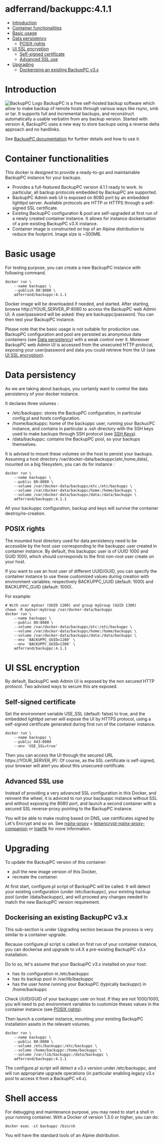 # adferrand/backuppc:4.1.1

* [Introduction](#introduction)
* [Container functionalities](#container-functionalities)
* [Basic usage](#basic-usage)
* [Data persistency](#data-persistency)
	* [POSIX rights](#posix-rights)
* [UI SSL encryption](#ui-ssl-encryption)
	* [Self-signed certificate](#self-signed-certificate)
	* [Advanced SSL use](#advanced-ssl-use)
* [Upgrading](#upgrading)
	* [Dockerising an existing BackupPC v3.x](#dockerising-an-existing-backuppc-v3x)

# Introduction

![BackupPC Logo](http://backuppc.sourceforge.net/images/icons/BackupPC/mid/logo.gif)
BackupPC is a free self-hosted backup software which allow to make backup of remote hosts through various ways like rsync, smb or tar. It supports full and incremental backups, and reconstruct automatically a usable verbatim from any backup version. Started with version 4, BackupPC uses a new way to store backups using a reverse delta approach and no hardlinks.

See [BackupPC documentation](http://backuppc.sourceforge.net/BackupPC-4.1.1.html) for further details and how to use it.

# Container functionalities

This docker is designed to provide a ready-to-go and maintainable BackupPC instance for your backups.

* Provides a full-featured BackupPC version 4.1.1 ready to work. In particular, all backup protocols embedded by BackupPC are supported.
* BackupPC Admin web UI is exposed on 8080 port by an embedded lighttpd server. Available protocols are HTTP or HTTPS through a self-signed SSL certificate.
* Existing BackupPC configuration & pool are self-upgraded at first run of a newly created container instance. It allows for instance dockerisation of a pre-existing BackupPC v3.X instance.
* Container image is constructed on top of an Alpine distribution to reduce the footprint. Image size is ~300MB.

# Basic usage

For testing purpose, you can create a new BackupPC instance with following command.

    docker run \
	    --name backuppc \
	    --publish 80:8080 \
	    adferrand/backuppc:4.1.1

Docker image will be downloaded if needed, and started. After starting, browse http://YOUR_SERVER_IP:8080 to access the BackupPC web Admin UI. A user/password will be asked: they are backuppc/password. You can then test your BackupPC instance.

Please note that the basic usage is not suitable for production use. BackupPC configuration and pool are persisted as anonymous data containers (see [Data persistency](#data-persistency)) with a weak control over it. Moreover BackupPC web Admin UI is accessed from the unsecured HTTP protocol, exposing your user/password and data you could retrieve from the UI (see [UI SSL encryption](#ui-ssl-encryption)).

# Data persistency

As we are taking about backups, you certainly want to control the data persistency of your docker instance.

It declares three volumes :

* /etc/backuppc: stores the BackupPC configuration, in particular config.pl and hosts configuration.
* /home/backuppc: home of the backuppc user, running your BackucPC instance, and contains in particular a .ssh directory with the SSH keys used to make backups through SSH protocol (see [SSH Keys](#ssh-keys)).
* /data/backuppc: contains the BackupPC pool, so your backups themselves.

It is advised to mount these volumes on the host to persist your backups. Assuming a host directory /var/docker-data/backuppc{etc,home,data}, mounted on a big filesystem, you can do for instance :

    docker run \
	    --name backuppc \
	    --public 80:8080 \
	    --volume /var/docker-data/backuppc/etc:/etc/backuppc \
	    --volume /var/docker-data/backuppc/home:/home/backuppc \
	    --volume /var/docker-data/backuppc/data:/data/backuppc \
	    adferrand/backuppc:4.1.1

All  your backuppc configuration, backup and keys will survive the container destroy/re-creation.

## POSIX rights

The mounted host directory used for data persistency need to be accessible by the host user corresponding to the backuppc user created in container instance. By default, this backuppc user is of UUID 1000 and GUID 1000, which should corresponds to the first non-root user create on your host.

If you want to use an host user of different UUID/GUID, you can specify the container instance to use these customized values during creation with environment variables: respectively BACKUPPC_UUID (default: 1000) and BACKUPPC_GUID (default: 1000).

For example:

    # With user myUser (UUID 1200) and group myGroup (GUID 1300)
    chown -R myUser:myGroup /var/docker-data/backuppc
    docker run \
	    --name backuppc \
	    --public 80:8080 \
	    --volume /var/docker-data/backuppc/etc:/etc/backuppc \
	    --volume /var/docker-data/backuppc/home:/home/backuppc \
	    --volume /var/docker-data/backuppc/data:/data/backuppc \
	    --env 'BACKUPPC_UUID=1200' \
	    --env 'BACKUPPC_GUID=1300' \
	    adferrand/backuppc:4.1.1   

# UI SSL encryption

By default, BackupPC web Admin UI is exposed by the non secured HTTP protocol. Two advised ways to secure this are exposed.

## Self-signed certificate

Set the environment variable USE_SSL (default: false) to true, and the embedded lighttpd server will expose the UI by HTTPS protocol, using a self-signed certificate generated during first run of the container instance.

    docker run \
	    --name backuppc \
	    --public 443:8080
	    --env 'USE_SSL=true'

Then you can access the UI through the secured URL https://YOUR_SERVER_IP/. Of course, as the SSL certificate is self-signed, your browser will alert you about this unsecured certificate.

## Advanced SSL use

Instead of providing a very advanced SSL configuration in this Docker, and reinvent the wheel, it is adviced to run your backuppc instance without SSL and without exposing the 8080 port, and launch a second container with a secured SSL reverse-proxy pointing to the BackupPC instance.

You will be able to make routing based on DNS, use certificates signed by Let's Encrypt and so on. See [nginx-proxy](https://github.com/jwilder/nginx-proxy) + [letsencrypt-nginx-proxy-companion](https://github.com/JrCs/docker-letsencrypt-nginx-proxy-companion) or [traefik](https://hub.docker.com/_/traefik/) for more information.

# Upgrading

To update the BackupPC version of this container:
* pull the new image version of this Docker,
* recreate the container. 

At first start, configure.pl script of BackupPC will be called. It will detect your existing configuration (under /etc/backuppc), your existing backup pool (under /data/backuppc), and will proceed any changes needed to match the new BackupPC version requirement.

## Dockerising an existing BackupPC v3.x

This sub-section is under Upgrading section because the process is very similar to a container upgrade.

Because configure.pl script is called on first run of your container instance, you can dockerise and upgrade to v4.X a pre-existing BackupPC v3.x installation.

Do to so, let's assume that your BackupPC v3.x installed on your host:
* has its configuration in /etc/backuppc
* has its backup pool in /var/lib/backuppc
* has the user home running your BackupPC (typically backuppc) in /home/backuppc

Check UUID/GUID of your backuppc user on host. If they are not 1000/1000, you will need to put environment variables to customize theses values in the container instance (see [POSIX rights](#posix-rights)).

Then launch a container instance, mounting your existing BackupPC installation assets in the relevant volumes.

    docker run \
	    --name backuppc \
	    --public 80:8080 \
	    --volume /etc/backuppc:/etc/backuppc \
	    --volume /home/backuppc:/home/backuppc \
	    --volume /var/lib/backuppc:/data/backuppc \
	    adferrand/backuppc:4.1.1  

The configure.pl script will detect a v3.x version under /etc/backuppc, and will run appropriate upgrade operations (in particular enabling legacy v3.x pool to access it from a BackupPC v4.x).

# Shell access

For debugging and maintenance purpose, you may need to start a shell in your running container. With a Docker of version 1.3.0 or higher, you can do:

    docker exec -it backuppc /bin/sh

You will have the standard tools of an Alpine distribution.
